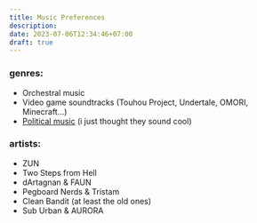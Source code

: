 ```yaml
---
title: Music Preferences
description: 
date: 2023-07-06T12:34:46+07:00
draft: true
---
```


### genres:

- Orchestral music
- Video game soundtracks (Touhou Project, Undertale, OMORI, Minecraft...)
- [Political music](https://youtube.com/playlist?list=PLN0RqFX2ugKVjp6nJQXBnkLOpKdvQPJFZ) (i just thought they sound cool)

### artists:

- ZUN
- Two Steps from Hell
- dArtagnan & FAUN
- Pegboard Nerds & Tristam
- Clean Bandit (at least the old ones)
- Sub Urban & AURORA
